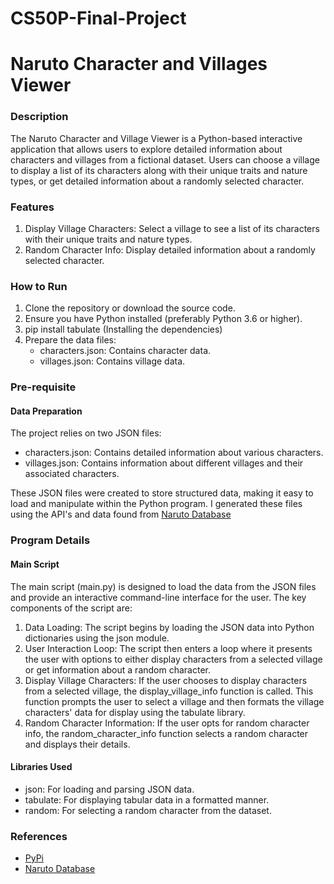 # CS50P-Final-Project

# Naruto Character and Villages Viewer
### Description 
The Naruto Character and Village Viewer is a Python-based interactive application that allows users to explore detailed information about characters and villages from a fictional dataset. Users can choose a village to display a list of its characters along with their unique traits and nature types, or get detailed information about a randomly selected character.


### Features
1. Display Village Characters: Select a village to see a list of its characters with their unique traits and nature types.
2. Random Character Info: Display detailed information about a randomly selected character.

### How to Run
1. Clone the repository or download the source code.
2. Ensure you have Python installed (preferably Python 3.6 or higher).
3. pip install tabulate (Installing the dependencies)
4. Prepare the data files:
    - characters.json: Contains character data.
    - villages.json: Contains village data.

### Pre-requisite
#### Data Preparation

The project relies on two JSON files:

- characters.json: Contains detailed information about various characters.
- villages.json: Contains information about different villages and their associated characters.

These JSON files were created to store structured data, making it easy to load and manipulate within the Python program. I generated these files using the API's and data found from [Naruto Database](https://narutodb.xyz/)

### Program Details

#### Main Script
The main script (main.py) is designed to load the data from the JSON files and provide an interactive command-line interface for the user. The key components of the script are:

1. Data Loading: The script begins by loading the JSON data into Python dictionaries using the json module.
2. User Interaction Loop: The script then enters a loop where it presents the user with options to either display characters from a selected village or get information about a random character.
3. Display Village Characters: If the user chooses to display characters from a selected village, the display_village_info function is called. This function prompts the user to select a village and then formats the village characters' data for display using the tabulate library.
4. Random Character Information: If the user opts for random character info, the random_character_info function selects a random character and displays their details.

#### Libraries Used
- json: For loading and parsing JSON data.
- tabulate: For displaying tabular data in a formatted manner.
- random: For selecting a random character from the dataset.

### References

- [PyPi](https://pypi.org/)
- [Naruto Database](https://narutodb.xyz/)

